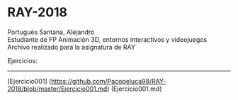 # RAY-2018  
Portugués Santana, Alejandro  
Estudiante de FP Animación 3D, entornos interactivos y videojuegos  
Archivo realizado para la asignatura de RAY  

Ejercicios:  
***********
[Ejercicio001] (https://github.com/Pacopeluca98/RAY-2018/blob/master/Ejercicio001.md) (Ejercicio001.md)
